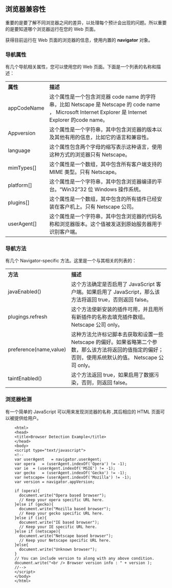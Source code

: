 ## 浏览器兼容性

重要的是要了解不同浏览器之间的差异，以处理每个预计会出现的问题。所以重要的是要知道哪个浏览器运行在您的 Web 页面。   

获得目前运行在 Web 页面的浏览器的信息，使用内置的 **navigator** 对象。

### 导航属性

有几个导航相关属性，您可以使用您的 Web 页面。下面是一个列表的名称和描述：

<table>
<tr>
<th align="left">属性</th>
<th align="left">描述</th>
</tr>
<tr>
<td>appCodeName</td>
<td> 这个属性是一个包含浏览器 code name 的字符串，比如 Netscape 是 Netscape 的 code name ， Microsoft Internet Explorer 是 Internet Explorer 的code name。</td>
</tr>
<tr>
<td>Appversion</td>
<td>这个属性是一个字符串，其中包含浏览器的版本以及其他有用的信息，比如它的语言和兼容性。</td>
</tr>
<tr>
<td>language</td>
<td>这个属性包含两个字母的缩写表示这种语言，使用这种方式的浏览器只有 Netscape。</td>
</tr>
<tr>
<td>mimTypes[]</td>
<td>这个属性是一个数组，其中包含所有客户端支持的 MIME 类型。只有 Netscape。</td>
</tr>
<tr>
<td>platform[] </td>
<td>这个属性是一个字符串，其中包含浏览器编译的平台。“Win32”32 位 Windows 操作系统。</td>
</tr>
<tr>
<td>plugins[]</td>
<td>这个属性是一个数组，其中包含的所有插件已经安装在客户机上。只有 Netscape 公司。</td>
</tr>
<tr>
<td>userAgent[]</td>
<td> 这个属性是一个字符串，其中包含浏览器的代码名称和浏览器版本。这个值被发送到原始服务器用于识别客户端。</td>
</tr>
</table>

### 导航方法

有几个 Navigator-specific 方法。这里是一个与其相关的列表的：

<table>
<tr>
<th align="left">方法</th>
<th align="left" >描述</th>
</tr>
<tr>
<td>javaEnabled()</td>
<td>这个方法确定是否启用了 JavaScript 客户端。如果启用了 JavaScript，那么该方法将返回 true，否则返回 false。</td>
</tr>
<tr>
<td>plugings.refresh</td>
<td>这个方法使新安装的插件可用，并且用所有新插件的名称去填充插件数组。 Netscape 公司 only。</td>
</tr>
<tr>
<td>preference(name,value)</td>
<td>这种方法允许标记脚本去获取和设置一些 Netscape 的偏好。如果省略第二个参数，那么该方法将返回的值指定的偏好；否则，使用系统默认的值。 Netscape 公司 only。</td>
</tr>
<tr>
<td>taintEnabled()</td>
<td>这个方法返回 true，如果启用了数据污染，否则，则返回 false。</td>
</tr>
</table>

### 浏览器检测

有一个简单的 JavaScript 可以用来发现浏览器的名称 ,其后相应的 HTML 页面可以被提供给用户。

```
    <html>
    <head>
    <title>Browser Detection Example</title>
    </head>
    <body>
    <script type="text/javascript">
    <!--
    var userAgent   = navigator.userAgent;
    var opera   = (userAgent.indexOf('Opera') != -1);
    var ie  = (userAgent.indexOf('MSIE') != -1);
    var gecko   = (userAgent.indexOf('Gecko') != -1);
    var netscape= (userAgent.indexOf('Mozilla') != -1);
    var version = navigator.appVersion;
    
    if (opera){
      document.write("Opera based browser");
      // Keep your opera specific URL here.
    }else if (gecko){
      document.write("Mozilla based browser");
      // Keep your gecko specific URL here.
    }else if (ie){
      document.write("IE based browser");
      // Keep your IE specific URL here.
    }else if (netscape){
      document.write("Netscape based browser");
      // Keep your Netscape specific URL here.
    }else{
      document.write("Unknown browser");
    }
    // You can include version to along with any above condition.
    document.write("<br /> Browser version info : " + version );
    //-->
    </script>
    </body>
    </html>
```


